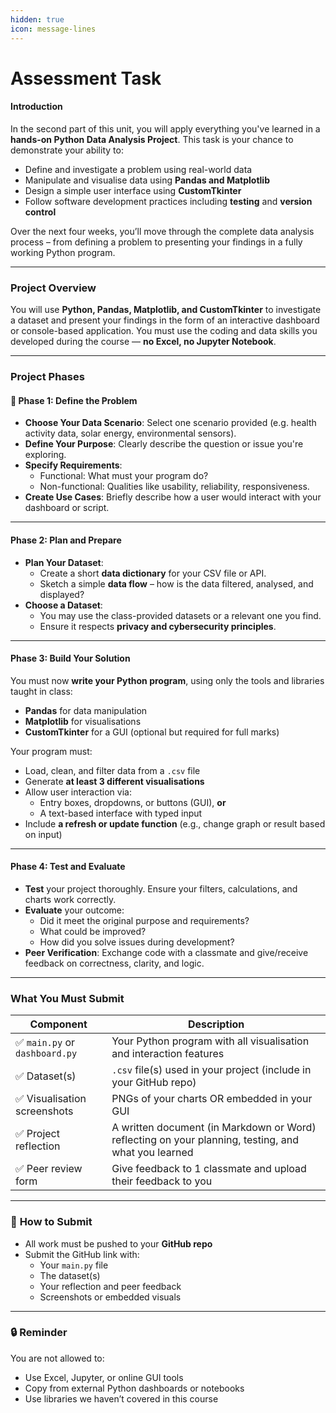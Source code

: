 ```yaml
---
hidden: true
icon: message-lines
---
```


# Assessment Task

#### **Introduction**

In the second part of this unit, you will apply everything you've learned in a **hands-on Python Data Analysis Project**. This task is your chance to demonstrate your ability to:

* Define and investigate a problem using real-world data
* Manipulate and visualise data using **Pandas and Matplotlib**
* Design a simple user interface using **CustomTkinter**
* Follow software development practices including **testing** and **version control**

Over the next four weeks, you’ll move through the complete data analysis process – from defining a problem to presenting your findings in a fully working Python program.

***

### **Project Overview**

You will use **Python, Pandas, Matplotlib, and CustomTkinter** to investigate a dataset and present your findings in the form of an interactive dashboard or console-based application. You must use the coding and data skills you developed during the course — **no Excel, no Jupyter Notebook**.

***

### **Project Phases**

#### 🔎 **Phase 1: Define the Problem**

* **Choose Your Data Scenario**: Select one scenario provided (e.g. health activity data, solar energy, environmental sensors).
* **Define Your Purpose**: Clearly describe the question or issue you're exploring.
* **Specify Requirements**:
  * Functional: What must your program do?
  * Non-functional: Qualities like usability, reliability, responsiveness.
* **Create Use Cases**: Briefly describe how a user would interact with your dashboard or script.

***

#### **Phase 2: Plan and Prepare**

* **Plan Your Dataset**:
  * Create a short **data dictionary** for your CSV file or API.
  * Sketch a simple **data flow** – how is the data filtered, analysed, and displayed?
* **Choose a Dataset**:
  * You may use the class-provided datasets or a relevant one you find.
  * Ensure it respects **privacy and cybersecurity principles**.

***

#### **Phase 3: Build Your Solution**

You must now **write your Python program**, using only the tools and libraries taught in class:

* **Pandas** for data manipulation
* **Matplotlib** for visualisations
* **CustomTkinter** for a GUI (optional but required for full marks)

Your program must:

* Load, clean, and filter data from a `.csv` file
* Generate **at least 3 different visualisations**
* Allow user interaction via:
  * Entry boxes, dropdowns, or buttons (GUI), **or**
  * A text-based interface with typed input
* Include **a refresh or update function** (e.g., change graph or result based on input)

***

#### **Phase 4: Test and Evaluate**

* **Test** your project thoroughly. Ensure your filters, calculations, and charts work correctly.
* **Evaluate** your outcome:
  * Did it meet the original purpose and requirements?
  * What could be improved?
  * How did you solve issues during development?
* **Peer Verification**: Exchange code with a classmate and give/receive feedback on correctness, clarity, and logic.

***

### **What You Must Submit**

| Component                     | Description                                                                                         |
| ----------------------------- | --------------------------------------------------------------------------------------------------- |
| ✅ `main.py` or `dashboard.py` | Your Python program with all visualisation and interaction features                                 |
| ✅ Dataset(s)                  | `.csv` file(s) used in your project (include in your GitHub repo)                                   |
| ✅ Visualisation screenshots   | PNGs of your charts OR embedded in your GUI                                                         |
| ✅ Project reflection          | A written document (in Markdown or Word) reflecting on your planning, testing, and what you learned |
| ✅ Peer review form            | Give feedback to 1 classmate and upload their feedback to you                                       |

***

### 📁 **How to Submit**

* All work must be pushed to your **GitHub repo**
* Submit the GitHub link with:
  * Your `main.py` file
  * The dataset(s)
  * Your reflection and peer feedback
  * Screenshots or embedded visuals

***

### 🔒 **Reminder**

You are not allowed to:

* Use Excel, Jupyter, or online GUI tools
* Copy from external Python dashboards or notebooks
* Use libraries we haven’t covered in this course
